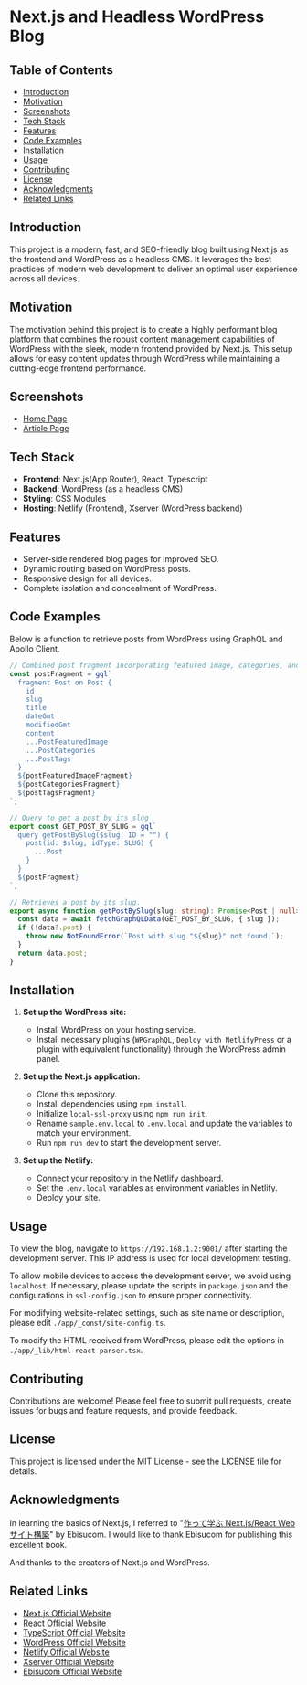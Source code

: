 # Next.js and Headless WordPress Blog

## Table of Contents
- [Introduction](#introduction)
- [Motivation](#motivation)
- [Screenshots](#screenshots)
- [Tech Stack](#tech-stack)
- [Features](#features)
- [Code Examples](#code-examples)
- [Installation](#installation)
- [Usage](#usage)
- [Contributing](#contributing)
- [License](#license)
- [Acknowledgments](#acknowledgments)
- [Related Links](#related-links)

## Introduction
This project is a modern, fast, and SEO-friendly blog built using Next.js as the frontend and WordPress as a headless CMS. It leverages the best practices of modern web development to deliver an optimal user experience across all devices.

## Motivation
The motivation behind this project is to create a highly performant blog platform that combines the robust content management capabilities of WordPress with the sleek, modern frontend provided by Next.js. This setup allows for easy content updates through WordPress while maintaining a cutting-edge frontend performance.

## Screenshots
- [Home Page](screenshots/home.jpg)
- [Article Page](screenshots/article.jpg)

## Tech Stack
- **Frontend**: Next.js(App Router), React, Typescript
- **Backend**: WordPress (as a headless CMS)
- **Styling**: CSS Modules
- **Hosting**: Netlify (Frontend), Xserver (WordPress backend)

## Features
- Server-side rendered blog pages for improved SEO.
- Dynamic routing based on WordPress posts.
- Responsive design for all devices.
- Complete isolation and concealment of WordPress.


## Code Examples
Below is a function to retrieve posts from WordPress using GraphQL and Apollo Client.
```typescript
// Combined post fragment incorporating featured image, categories, and tags
const postFragment = gql`
  fragment Post on Post {
    id
    slug
    title
    dateGmt
    modifiedGmt
    content
    ...PostFeaturedImage
    ...PostCategories
    ...PostTags
  }
  ${postFeaturedImageFragment}
  ${postCategoriesFragment}
  ${postTagsFragment}
`;

// Query to get a post by its slug
export const GET_POST_BY_SLUG = gql`
  query getPostBySlug($slug: ID = "") {
    post(id: $slug, idType: SLUG) {
      ...Post
    }
  }
  ${postFragment}
`;

// Retrieves a post by its slug.
export async function getPostBySlug(slug: string): Promise<Post | null> {
  const data = await fetchGraphQLData(GET_POST_BY_SLUG, { slug });
  if (!data?.post) {
    throw new NotFoundError(`Post with slug "${slug}" not found.`);
  }
  return data.post;
}
```

## Installation
1. **Set up the WordPress site:**
   - Install WordPress on your hosting service.
   - Install necessary plugins (`WPGraphQL`, `Deploy with NetlifyPress` or a plugin with equivalent functionality) through the WordPress admin panel.

2. **Set up the Next.js application:**
   - Clone this repository.
   - Install dependencies using `npm install`.
   - Initialize `local-ssl-proxy` using `npm run init`.
   - Rename `sample.env.local` to `.env.local` and update the variables to match your environment.
   - Run `npm run dev` to start the development server.

3. **Set up the Netlify:**
   - Connect your repository in the Netlify dashboard.
   - Set the `.env.local` variables as environment variables in Netlify.
   - Deploy your site.

## Usage
To view the blog, navigate to `https://192.168.1.2:9001/` after starting the development server. This IP address is used for local development testing. 

To allow mobile devices to access the development server, we avoid using `localhost`. If necessary, please update the scripts in `package.json` and the configurations in `ssl-config.json` to ensure proper connectivity.

For modifying website-related settings, such as site name or description, please edit `./app/_const/site-config.ts`.

To modify the HTML received from WordPress, please edit the options in `./app/_lib/html-react-parser.tsx`.


## Contributing
Contributions are welcome! Please feel free to submit pull requests, create issues for bugs and feature requests, and provide feedback.

## License
This project is licensed under the MIT License - see the LICENSE file for details.

## Acknowledgments
In learning the basics of Next.js, I referred to "[作って学ぶ Next.js/React Webサイト構築](https://ebisu.com/next-react-website/)" by Ebisucom. I would like to thank Ebisucom for publishing this excellent book.

And thanks to the creators of Next.js and WordPress.

## Related Links
- [Next.js Official Website](https://nextjs.org/)
- [React Official Website](https://reactjs.org/)
- [TypeScript Official Website](https://www.typescriptlang.org/)
- [WordPress Official Website](https://wordpress.org/)
- [Netlify Official Website](https://www.netlify.com/)
- [Xserver Official Website](https://www.xserver.co.jp/)
- [Ebisucom Official Website](https://ebisu.com/)

